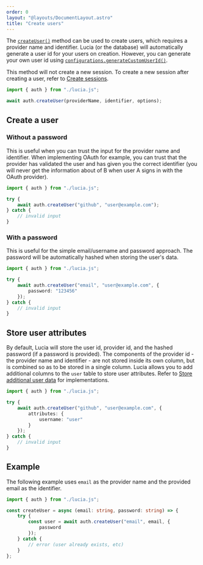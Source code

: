 ```yaml
---
order: 0
layout: "@layouts/DocumentLayout.astro"
title: "Create users"
---
```


The [`createUser()`](/reference/api/server-api#createuser) method can be used to create users, which requires a provider name and identifier. Lucia (or the database) will automatically generate a user id for your users on creation. However, you can generate your own user id using [`configurations.generateCustomUserId()`](/reference/configure/lucia-configurations#generatecustomuserid).

This method will not create a new session. To create a new session after creating a user, refer to [Create sessions](/learn/basics/authenticate-users).

```ts
import { auth } from "./lucia.js";

await auth.createUser(providerName, identifier, options);
```

## Create a user

### Without a password

This is useful when you can trust the input for the provider name and identifier. When implementing OAuth for example, you can trust that the provider has validated the user and has given you the correct identifier (you will never get the information about of B when user A signs in with the OAuth provider).

```ts
import { auth } from "./lucia.js";

try {
	await auth.createUser("github", "user@example.com");
} catch {
	// invalid input
}
```

### With a password

This is useful for the simple email/username and password approach. The password will be automatically hashed when storing the user's data.

```ts
import { auth } from "./lucia.js";

try {
	await auth.createUser("email", "user@example.com", {
		password: "123456"
	});
} catch {
	// invalid input
}
```

## Store user attributes

By default, Lucia will store the user id, provider id, and the hashed password (if a password is provided). The components of the provider id - the provider name and identifier - are not stored inside its own column, but is combined so as to be stored in a single column. Lucia allows you to add additional columns to the `user` table to store user attributes. Refer to [Store additional user data](/learn/basics/store-additional-user-data) for implementations.

```ts
import { auth } from "./lucia.js";

try {
	await auth.createUser("github", "user@example.com", {
		attributes: {
			username: "user"
		}
	});
} catch {
	// invalid input
}
```

## Example

The following example uses `email` as the provider name and the provided email as the identifier.

```ts
import { auth } from "./lucia.js";

const createUser = async (email: string, password: string) => {
	try {
		const user = await auth.createUser("email", email, {
			password
		});
	} catch {
		// error (user already exists, etc)
	}
};
```
